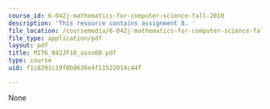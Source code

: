 ```yaml
---
course_id: 6-042j-mathematics-for-computer-science-fall-2010
description: 'This resource contains assignment 8. '
file_location: /coursemedia/6-042j-mathematics-for-computer-science-fall-2010/f1c8291c19f0b0636e4f11522014c44f_MIT6_042JF10_assn08.pdf
file_type: application/pdf
layout: pdf
title: MIT6_042JF10_assn08.pdf
type: course
uid: f1c8291c19f0b0636e4f11522014c44f

---
```

None